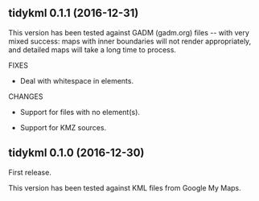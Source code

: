 tidykml 0.1.1 (2016-12-31)
--------------------------

This version has been tested against GADM (gadm.org) files -- with very mixed 
success: maps with inner boundaries will not render appropriately, and detailed
maps will take a long time to process.

FIXES

* Deal with whitespace in <coordinates> elements.

CHANGES

* Support for files with no <Folder> element(s).

* Support for KMZ sources.

tidykml 0.1.0 (2016-12-30)
--------------------------

First release.

This version has been tested against KML files from Google My Maps.
